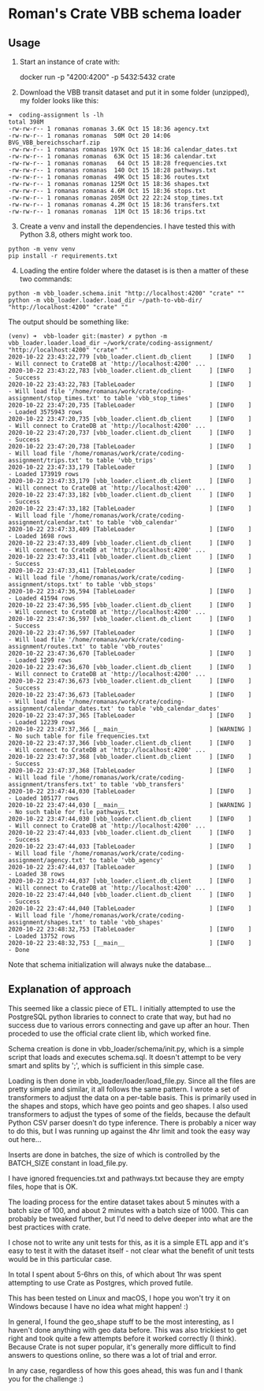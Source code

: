 # Roman's Crate VBB schema loader

## Usage

1. Start an instance of crate with:

    docker run -p "4200:4200" -p 5432:5432 crate
    
2. Download the VBB transit dataset and put it in some folder (unzipped), my folder looks like this:

```
➜  coding-assignment ls -lh
total 398M
-rw-rw-r-- 1 romanas romanas 3.6K Oct 15 18:36 agency.txt
-rw-rw-r-- 1 romanas romanas  50M Oct 20 14:06 BVG_VBB_bereichsscharf.zip
-rw-rw-r-- 1 romanas romanas 197K Oct 15 18:36 calendar_dates.txt
-rw-rw-r-- 1 romanas romanas  63K Oct 15 18:36 calendar.txt
-rw-rw-r-- 1 romanas romanas   64 Oct 15 18:28 frequencies.txt
-rw-rw-r-- 1 romanas romanas  140 Oct 15 18:28 pathways.txt
-rw-rw-r-- 1 romanas romanas  49K Oct 15 18:36 routes.txt
-rw-rw-r-- 1 romanas romanas 125M Oct 15 18:36 shapes.txt
-rw-rw-r-- 1 romanas romanas 4.6M Oct 15 18:36 stops.txt
-rw-rw-r-- 1 romanas romanas 205M Oct 22 22:24 stop_times.txt
-rw-rw-r-- 1 romanas romanas 4.2M Oct 15 18:36 transfers.txt
-rw-rw-r-- 1 romanas romanas  11M Oct 15 18:36 trips.txt
```

3. Create a venv and install the dependencies. I have tested this with Python 3.8, others might work too.

```
python -m venv venv
pip install -r requirements.txt
```

4. Loading the entire folder where the dataset is is then a matter of these two commands:

```
python -m vbb_loader.schema.init "http://localhost:4200" "crate" ""
python -m vbb_loader.loader.load_dir ~/path-to-vbb-dir/ "http://localhost:4200" "crate" ""
```
    
The output should be something like:

```    
(venv) ➜  vbb-loader git:(master) ✗ python -m vbb_loader.loader.load_dir ~/work/crate/coding-assignment/ "http://localhost:4200" "crate" ""
2020-10-22 23:43:22,779 [vbb_loader.client.db_client     ] [INFO    ] - Will connect to CrateDB at 'http://localhost:4200' ...
2020-10-22 23:43:22,783 [vbb_loader.client.db_client     ] [INFO    ] - Success
2020-10-22 23:43:22,783 [TableLoader                     ] [INFO    ] - Will load file '/home/romanas/work/crate/coding-assignment/stop_times.txt' to table 'vbb_stop_times'
2020-10-22 23:47:20,735 [TableLoader                     ] [INFO    ] - Loaded 3575943 rows
2020-10-22 23:47:20,735 [vbb_loader.client.db_client     ] [INFO    ] - Will connect to CrateDB at 'http://localhost:4200' ...
2020-10-22 23:47:20,737 [vbb_loader.client.db_client     ] [INFO    ] - Success
2020-10-22 23:47:20,738 [TableLoader                     ] [INFO    ] - Will load file '/home/romanas/work/crate/coding-assignment/trips.txt' to table 'vbb_trips'
2020-10-22 23:47:33,179 [TableLoader                     ] [INFO    ] - Loaded 173919 rows
2020-10-22 23:47:33,179 [vbb_loader.client.db_client     ] [INFO    ] - Will connect to CrateDB at 'http://localhost:4200' ...
2020-10-22 23:47:33,182 [vbb_loader.client.db_client     ] [INFO    ] - Success
2020-10-22 23:47:33,182 [TableLoader                     ] [INFO    ] - Will load file '/home/romanas/work/crate/coding-assignment/calendar.txt' to table 'vbb_calendar'
2020-10-22 23:47:33,409 [TableLoader                     ] [INFO    ] - Loaded 1698 rows
2020-10-22 23:47:33,409 [vbb_loader.client.db_client     ] [INFO    ] - Will connect to CrateDB at 'http://localhost:4200' ...
2020-10-22 23:47:33,411 [vbb_loader.client.db_client     ] [INFO    ] - Success
2020-10-22 23:47:33,411 [TableLoader                     ] [INFO    ] - Will load file '/home/romanas/work/crate/coding-assignment/stops.txt' to table 'vbb_stops'
2020-10-22 23:47:36,594 [TableLoader                     ] [INFO    ] - Loaded 41594 rows
2020-10-22 23:47:36,595 [vbb_loader.client.db_client     ] [INFO    ] - Will connect to CrateDB at 'http://localhost:4200' ...
2020-10-22 23:47:36,597 [vbb_loader.client.db_client     ] [INFO    ] - Success
2020-10-22 23:47:36,597 [TableLoader                     ] [INFO    ] - Will load file '/home/romanas/work/crate/coding-assignment/routes.txt' to table 'vbb_routes'
2020-10-22 23:47:36,670 [TableLoader                     ] [INFO    ] - Loaded 1299 rows
2020-10-22 23:47:36,670 [vbb_loader.client.db_client     ] [INFO    ] - Will connect to CrateDB at 'http://localhost:4200' ...
2020-10-22 23:47:36,673 [vbb_loader.client.db_client     ] [INFO    ] - Success
2020-10-22 23:47:36,673 [TableLoader                     ] [INFO    ] - Will load file '/home/romanas/work/crate/coding-assignment/calendar_dates.txt' to table 'vbb_calendar_dates'
2020-10-22 23:47:37,365 [TableLoader                     ] [INFO    ] - Loaded 12239 rows
2020-10-22 23:47:37,366 [__main__                        ] [WARNING ] - No such table for file frequencies.txt
2020-10-22 23:47:37,366 [vbb_loader.client.db_client     ] [INFO    ] - Will connect to CrateDB at 'http://localhost:4200' ...
2020-10-22 23:47:37,368 [vbb_loader.client.db_client     ] [INFO    ] - Success
2020-10-22 23:47:37,368 [TableLoader                     ] [INFO    ] - Will load file '/home/romanas/work/crate/coding-assignment/transfers.txt' to table 'vbb_transfers'
2020-10-22 23:47:44,030 [TableLoader                     ] [INFO    ] - Loaded 105177 rows
2020-10-22 23:47:44,030 [__main__                        ] [WARNING ] - No such table for file pathways.txt
2020-10-22 23:47:44,030 [vbb_loader.client.db_client     ] [INFO    ] - Will connect to CrateDB at 'http://localhost:4200' ...
2020-10-22 23:47:44,033 [vbb_loader.client.db_client     ] [INFO    ] - Success
2020-10-22 23:47:44,033 [TableLoader                     ] [INFO    ] - Will load file '/home/romanas/work/crate/coding-assignment/agency.txt' to table 'vbb_agency'
2020-10-22 23:47:44,037 [TableLoader                     ] [INFO    ] - Loaded 38 rows
2020-10-22 23:47:44,037 [vbb_loader.client.db_client     ] [INFO    ] - Will connect to CrateDB at 'http://localhost:4200' ...
2020-10-22 23:47:44,040 [vbb_loader.client.db_client     ] [INFO    ] - Success
2020-10-22 23:47:44,040 [TableLoader                     ] [INFO    ] - Will load file '/home/romanas/work/crate/coding-assignment/shapes.txt' to table 'vbb_shapes'
2020-10-22 23:48:32,753 [TableLoader                     ] [INFO    ] - Loaded 13752 rows
2020-10-22 23:48:32,753 [__main__                        ] [INFO    ] - Done
```
    
Note that schema initialization will always nuke the database...

## Explanation of approach

This seemed like a classic piece of ETL. I initially attempted to use the PostgreSQL python libraries
to connect to crate that way, but had no success due to various errors connecting and gave up after an hour.
Then proceded to use the official crate client lib, which worked fine. 

Schema creation is done in vbb_loader/schema/init.py, which is a simple script that loads and executes schema.sql. 
It doesn't attempt to be very smart and splits by ';', which is sufficient in this simple case.

Loading is then done in vbb_loader/loader/load_file.py. Since all the files are pretty simple and similar, it all follows the same pattern. 
I wrote a set of transformers to adjust the data on a per-table basis. This is primarily used in the shapes and stops, which have geo points and geo shapes. 
I also used transformers to adjust the types of some of the fields, because the default Python CSV parser doesn't do type inference. 
There is probably a nicer way to do this, but I was running up against the 4hr limit and took the easy way out here...

Inserts are done in batches, the size of which is controlled by the BATCH_SIZE constant in load_file.py.

I have ignored frequencies.txt and pathways.txt because they are empty files, hope that is OK. 

The loading process for the entire dataset takes about 5 minutes with a batch size of 100, and about 2 minutes with a batch size of 1000. 
This can probably be tweaked further, but I'd need to delve deeper into what are the best practices with crate.

I chose not to write any unit tests for this, as it is a simple ETL app and it's easy to test it with the dataset itself - 
not clear what the benefit of unit tests would be in this particular case. 

In total I spent about 5-6hrs on this, of which about 1hr was spent attempting to use Crate as Postgres, which proved futile. 

This has been tested on Linux and macOS, I hope you won't try it on Windows because I have no idea what might happen! :)

In general, I found the geo_shape stuff to be the most interesting, as I haven't done anything with geo data before. 
This was also trickiest to get right and took quite a few attempts before it worked correctly (I think). 
Because Crate is not super popular, it's generally more difficult to find answers to questions online, so there was a lot of trial and error.

In any case, regardless of how this goes ahead, this was fun and I thank you for the challenge :)
